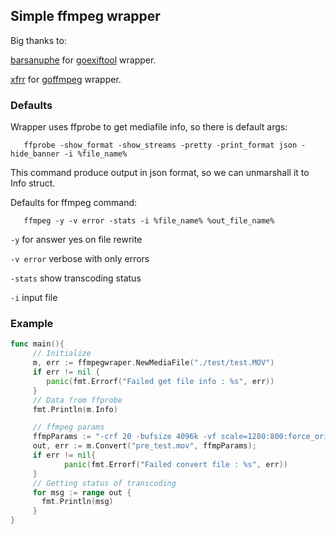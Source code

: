 ## Simple ffmpeg wrapper

Big thanks to:

[barsanuphe]("https://github.com/barsanuphe") for [goexiftool]("https://github.com/barsanuphe/goexiftool/blob/master/goexiftool.go") wrapper.

[xfrr]("https://github.com/xfrr") for [goffmpeg]("https://github.com/xfrr/goffmpeg") wrapper.

### Defaults

Wrapper uses ffprobe to get mediafile info, so there is default args:

```
   ffprobe -show_format -show_streams -pretty -print_format json -hide_banner -i %file_name%
```

This command produce output in json format, so we can unmarshall it to Info struct.

Defaults for ffmpeg command:

```
   ffmpeg -y -v error -stats -i %file_name% %out_file_name%
```

``` -y ```       for answer yes on file rewrite

``` -v error ``` verbose with only errors

```-stats``` show transcoding status

```-i``` input file


### Example
```go
func main(){
     // Initialize
     m, err := ffmpegwraper.NewMediaFile("./test/test.MOV")
     if err != nil {
        panic(fmt.Errorf("Failed get file info : %s", err))
     }
     // Data from ffprobe
     fmt.Println(m.Info)

     // ffmpeg params
     ffmpParams := "-crf 20 -bufsize 4096k -vf scale=1280:800:force_original_aspect_ratio=decrease"
     out, err := m.Convert("pre_test.mov", ffmpParams);
     if err != nil{
     		panic(fmt.Errorf("Failed convert file : %s", err))
     }
     // Getting status of transcoding
     for msg := range out {
       fmt.Println(msg)
     }
}
```
